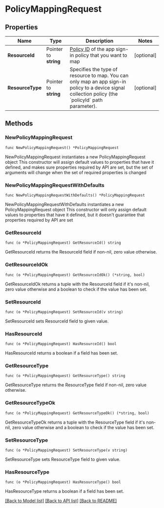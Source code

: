 # PolicyMappingRequest

## Properties

Name | Type | Description | Notes
------------ | ------------- | ------------- | -------------
**ResourceId** | Pointer to **string** | [Policy ID](https://developer.okta.com/docs/api/openapi/okta-management/management/tag/Policy/#tag/Policy/operation/listPolicies!c&#x3D;200&amp;path&#x3D;0/id&amp;t&#x3D;response) of the app sign-in policy that you want to map | [optional] 
**ResourceType** | Pointer to **string** | Specifies the type of resource to map. You can only map an app sign-in policy to a device signal collection policy (the &#x60;policyId&#x60; path parameter). | [optional] 

## Methods

### NewPolicyMappingRequest

`func NewPolicyMappingRequest() *PolicyMappingRequest`

NewPolicyMappingRequest instantiates a new PolicyMappingRequest object
This constructor will assign default values to properties that have it defined,
and makes sure properties required by API are set, but the set of arguments
will change when the set of required properties is changed

### NewPolicyMappingRequestWithDefaults

`func NewPolicyMappingRequestWithDefaults() *PolicyMappingRequest`

NewPolicyMappingRequestWithDefaults instantiates a new PolicyMappingRequest object
This constructor will only assign default values to properties that have it defined,
but it doesn't guarantee that properties required by API are set

### GetResourceId

`func (o *PolicyMappingRequest) GetResourceId() string`

GetResourceId returns the ResourceId field if non-nil, zero value otherwise.

### GetResourceIdOk

`func (o *PolicyMappingRequest) GetResourceIdOk() (*string, bool)`

GetResourceIdOk returns a tuple with the ResourceId field if it's non-nil, zero value otherwise
and a boolean to check if the value has been set.

### SetResourceId

`func (o *PolicyMappingRequest) SetResourceId(v string)`

SetResourceId sets ResourceId field to given value.

### HasResourceId

`func (o *PolicyMappingRequest) HasResourceId() bool`

HasResourceId returns a boolean if a field has been set.

### GetResourceType

`func (o *PolicyMappingRequest) GetResourceType() string`

GetResourceType returns the ResourceType field if non-nil, zero value otherwise.

### GetResourceTypeOk

`func (o *PolicyMappingRequest) GetResourceTypeOk() (*string, bool)`

GetResourceTypeOk returns a tuple with the ResourceType field if it's non-nil, zero value otherwise
and a boolean to check if the value has been set.

### SetResourceType

`func (o *PolicyMappingRequest) SetResourceType(v string)`

SetResourceType sets ResourceType field to given value.

### HasResourceType

`func (o *PolicyMappingRequest) HasResourceType() bool`

HasResourceType returns a boolean if a field has been set.


[[Back to Model list]](../README.md#documentation-for-models) [[Back to API list]](../README.md#documentation-for-api-endpoints) [[Back to README]](../README.md)


